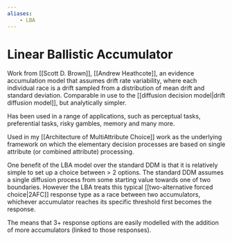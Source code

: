 ```yaml
---
aliases:
    - LBA
---
```


# Linear Ballistic Accumulator

Work from [[Scott D. Brown]], [[Andrew Heathcote]], an evidence accumulation model that assumes drift rate variability, where each individual race is a drift sampled from a distribution of mean drift and standard deviation. Comparable in use to the [[diffusion decision model|drift diffusion model]], but analytically simpler.

Has been used in a range of applications, such as perceptual tasks, preferential tasks, risky gambles, memory and many more.

Used in my [[Architecture of MultiAttribute Choice]] work as the underlying framework on which the elementary decision processes are based on single attribute (or combined attribute) processing.

One benefit of the LBA model over the standard DDM is that it is relatively simple to set up a choice between > 2 options. The standard DDM assumes a single diffusion process from some starting value towards one of two boundaries. However the LBA treats this typical [[two-alternative forced choice|2AFC]] response type as a race between two accumulators, whichever accumulator reaches its specific threshold first becomes the response.

The means that 3+ response options are easily modelled with the addition of more accumulators (linked to those responses).